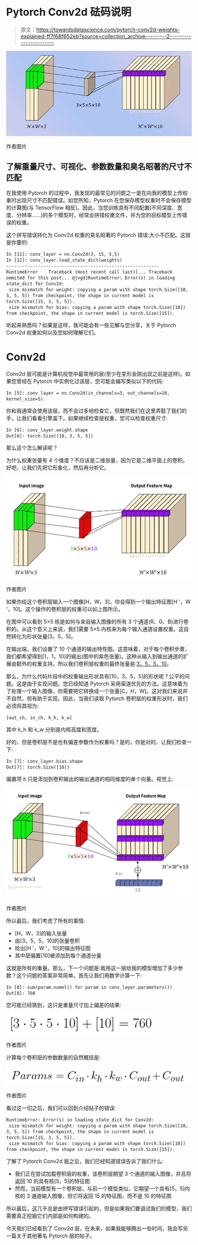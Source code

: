 # Pytorch Conv2d 砝码说明

> 原文：<https://towardsdatascience.com/pytorch-conv2d-weights-explained-ff7f68f652eb?source=collection_archive---------2----------------------->

![](img/f1ea49bbc69d609b54ae2bc1ee9b5b87.png)

作者图片

## 了解重量尺寸、可视化、参数数量和臭名昭著的尺寸不匹配

在我使用 Pytorch 的过程中，我发现的最常见的问题之一是在向我的模型上传权重时出现尺寸不匹配错误。如您所知，Pytorch 在您保存模型权重时不会保存模型的计算图(与 TensorFlow 相反)。因此，当您训练具有不同配置(不同深度、宽度、分辨率……)的多个模型时，经常会拼错权重文件，并为您的目标模型上传错误的权重。

这个拼写错误转化为 Conv2d 权重的臭名昭著的 Pytorch 错误:大小不匹配。这就是你要的:

```
In [11]: conv_layer = nn.Conv2d(3, 15, 5,5)
In [12]: conv_layer.load_state_dict(weights)
----------------------------------------------------------
RuntimeError    Traceback (most recent call last)[... Traceback ommited for this post... @jvgd]RuntimeError: Error(s) in loading state_dict for Conv2d:
 size mismatch for weight: copying a param with shape torch.Size([10, 3, 5, 5]) from checkpoint, the shape in current model is torch.Size([15, 3, 5, 5]).
 size mismatch for bias: copying a param with shape torch.Size([10]) from checkpoint, the shape in current model is torch.Size([15]).
```

听起来熟悉吗？如果是这样，我可能会有一些见解与您分享，关于 Pytorch Conv2d 权重如何以及您如何理解它们。

# Conv2d

Conv2d 层可能是计算机视觉中最常用的层(至少在变形金刚出现之前是这样)。如果您曾经在 Pytorch 中实例化过该层，您可能会编写类似以下的代码:

```
In [5]: conv_layer = nn.Conv2d(in_channels=3, out_channels=10, kernel_size=5)
```

你和我通常会使用该层，而不会过多地检查它，但既然我们在这里弄脏了我们的手，让我们看看引擎盖下。如果继续检查层权重，您可以检查权重尺寸:

```
In [6]: conv_layer.weight.shape
Out[6]: torch.Size([10, 3, 5, 5])
```

那么这个怎么解读呢？

为什么权重张量有 4 个维度？不应该是二维张量，因为它是二维平面上的卷积。好吧，让我们先把它形象化，然后再分析它。

![](img/edbb44d22dfe5f17a8424c6afd3e3b09.png)

作者图片

如果你给这个卷积层输入一个图像[H，W，3]，你会得到一个输出特征图[H '，W '，10]。这个操作的卷积层的权重可以如上图所示。

在图中可以看到 5×5 核是如何与来自输入图像的所有 3 个通道(R、G、B)进行卷积的。从这个意义上来说，我们需要 5×5 内核来为每个输入通道设置权重。这自然转化为形状张量[3，5，5]。

在输出端，我们设置了 10 个通道的输出特性图。这意味着，对于每个卷积步骤，我们都希望得到[1，1，10]的输出(图中的紫色张量)。这种从输入到输出通道的扩展由额外的权重支持。所以我们卷积层权重的最终张量是:[3，5，5，10](按照我们习惯的从左向右读)。

那么，为什么代码片段中的权重输出形状具有[10，3，5，5]的形状呢？公平的问题。这是由于实现问题。您已经知道 Pytorch 采用渠道优先的方法。这意味着为了处理一个输入图像，你需要把它转换成一个张量[C，H，W]。这对我们来说并不自然，但有助于实现。因此，当我们读取 Pytorch 卷积层的权重形状时，我们必须将其视为:

```
[out_ch, in_ch, k_h, k_w]
```

其中 k_h 和 k_w 分别是内核高度和宽度。

好的，但是卷积层不是也有偏差参数作为权重吗？是的，你是对的，让我们检查一下:

```
In [7]: conv_layer.bias.shape
Out[7]: torch.Size([10])
```

偏置项 it 只是添加到卷积输出的输出通道的相同维度的单个向量。视觉上:

![](img/a96b467a08ea8fcfa5183420a0166673.png)

作者图片

所以最后，我们考虑了所有的事情:

*   [H，W，3]的输入张量
*   由[3，5，5，10]的张量卷积
*   给出[H '，W '，10]的输出特征图
*   其中层偏置[10]被添加到每个通道分量

这就是所有的重量。那么，下一个问题是:我用这一层给我的模型增加了多少参数？这个问题的答案非常简单。首先让我们用数字计算一下:

```
In [8]: sum(param.numel() for param in conv_layer.parameters())
Out[8]: 760
```

您可能已经猜到，这只是重量尺寸加上偏差的结果:

![](img/179bb7129273aec4470ab0c6ea0054d8.png)

作者图片

计算每个卷积层的参数数量的自然概括是:

![](img/aa593656954d75e360ee9d382c405895.png)

作者图片

看过这一切之后，我们可以回到介绍帖子的错误:

```
RuntimeError: Error(s) in loading state_dict for Conv2d:
 size mismatch for weight: copying a param with shape torch.Size([10, 3, 5, 5]) from checkpoint, the shape in current model is torch.Size([15, 3, 5, 5]).
 size mismatch for bias: copying a param with shape torch.Size([10]) from checkpoint, the shape in current model is torch.Size([15]).
```

了解了 Pytorch Conv2d 层之后，我们已经知道错误告诉了我们什么:

*   我们正在尝试加载卷积层的权重，该卷积层期望 3 个通道的输入图像，并且将返回 10 的具有核[5，5]的特征图
*   然而，当前模型有一个卷积层，与前一个模型类似，它期望一个具有[5，5]内核的 3 通道输入图像，但它将返回 15 的特征图，而不是 10 的特征图

所以最后，这几乎总是由拼写错误引起的，但是如果我们要调试我们的模型，我们需要真正挖掘它们内部是如何构建的。

今天我们已经看到了 Conv2d 层，在未来，如果我能够腾出一些时间，我会写另一篇关于其他著名 Pytorch 层的帖子。